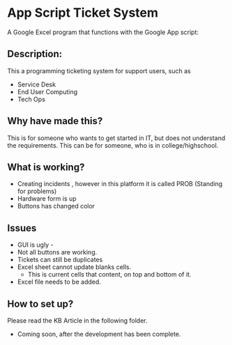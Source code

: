 # App Script Ticket System
A Google Excel program that functions with the Google App script:

## Description:
This a programming ticketing system for support users, such as 
- Service Desk
- End User Computing
- Tech Ops

## Why have made this?
This is for someone who wants to get started in IT, but does not understand the requirements.
This can be for someone, who is in college/highschool.

## What is working?
- Creating incidents , however in this platform it is called PROB (Standing for problems)
- Hardware form is up
- Buttons has changed color

## Issues 
- GUI is ugly -
- Not all buttons are working. 
- Tickets can still be duplicates
- Excel sheet cannot update blanks cells.
    - This is current cells that content, on top and bottom of it.
- Excel file needs to be added.

## How to set up?
Please read the KB Article in the following folder.
 - Coming soon, after the development has been complete.
